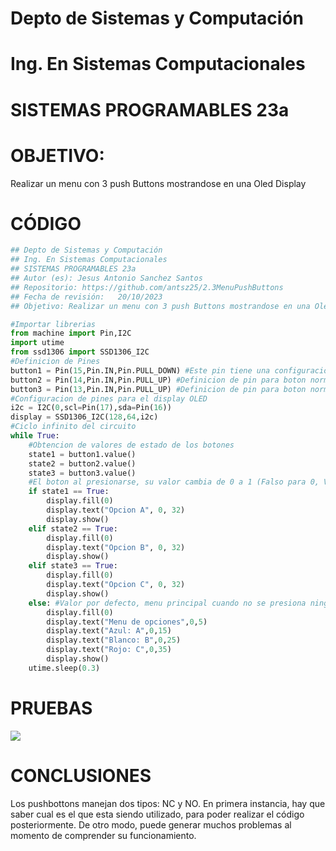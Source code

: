 # Depto de Sistemas y Computación
# Ing. En Sistemas Computacionales
# SISTEMAS PROGRAMABLES 23a


# OBJETIVO:
Realizar un menu con 3 push Buttons mostrandose en una Oled Display

# CÓDIGO
```python
## Depto de Sistemas y Computación
## Ing. En Sistemas Computacionales
## SISTEMAS PROGRAMABLES 23a
## Autor (es): Jesus Antonio Sanchez Santos
## Repositorio: https://github.com/antsz25/2.3MenuPushButtons
## Fecha de revisión:   20/10/2023
## Objetivo: Realizar un menu con 3 push Buttons mostrandose en una Oled Display

#Importar librerias
from machine import Pin,I2C
import utime
from ssd1306 import SSD1306_I2C
#Definicion de Pines
button1 = Pin(15,Pin.IN,Pin.PULL_DOWN) #Este pin tiene una configuracion distinta en el resistor, debido a que es un boton normalmente cerrado
button2 = Pin(14,Pin.IN,Pin.PULL_UP) #Definicion de pin para boton normalmente abierto
button3 = Pin(13,Pin.IN,Pin.PULL_UP) #Definicion de pin para boton normalmente abierto
#Configuracion de pines para el display OLED
i2c = I2C(0,scl=Pin(17),sda=Pin(16))
display = SSD1306_I2C(128,64,i2c)
#Ciclo infinito del circuito
while True:
    #Obtencion de valores de estado de los botones
    state1 = button1.value()
    state2 = button2.value()
    state3 = button3.value()
    #El boton al presionarse, su valor cambia de 0 a 1 (Falso para 0, Verdadero para 1)
    if state1 == True:
        display.fill(0)
        display.text("Opcion A", 0, 32)
        display.show()
    elif state2 == True:
        display.fill(0)
        display.text("Opcion B", 0, 32)
        display.show()
    elif state3 == True:
        display.fill(0)
        display.text("Opcion C", 0, 32)
        display.show()
    else: #Valor por defecto, menu principal cuando no se presiona ningun boton
        display.fill(0)
        display.text("Menu de opciones",0,5)
        display.text("Azul: A",0,15)
        display.text("Blanco: B",0,25)
        display.text("Rojo: C",0,35)
        display.show()
    utime.sleep(0.3)
```

# PRUEBAS
[![](https://markdown-videos.deta.dev/youtube/6NbrHfhaVgs)](https://www.youtube.com/shorts/6NbrHfhaVgs)


# CONCLUSIONES
Los pushbottons manejan dos tipos: NC y NO. En primera instancia, hay que saber cual es el que esta siendo utilizado, para poder realizar el código posteriormente. De otro modo, puede generar muchos problemas al momento de comprender su funcionamiento.
